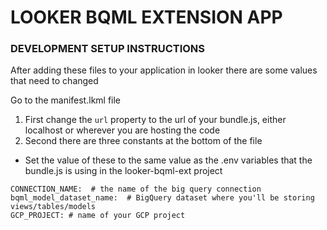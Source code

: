 # LOOKER BQML EXTENSION APP

### DEVELOPMENT SETUP INSTRUCTIONS
After adding these files to your application in looker there are some values that need to changed

Go to the manifest.lkml file

1. First change the `url` property to the url of your bundle.js, either localhost or wherever you are hosting the code
2. Second there are three constants at the bottom of the file
  - Set the value of these to the same value as the .env variables that the bundle.js is using in the looker-bqml-ext project
  ```
  CONNECTION_NAME:  # the name of the big query connection
  bqml_model_dataset_name:  # BigQuery dataset where you'll be storing views/tables/models
  GCP_PROJECT: # name of your GCP project
  ```
